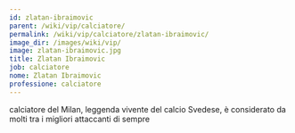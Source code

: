 ```yaml
---
id: zlatan-ibraimovic
parent: /wiki/vip/calciatore/
permalink: /wiki/vip/calciatore/zlatan-ibraimovic/
image_dir: /images/wiki/vip/
image: zlatan-ibraimovic.jpg
title: Zlatan Ibraimovic
job: calciatore
nome: Zlatan Ibraimovic
professione: calciatore
---
```

calciatore del Milan, leggenda vivente del calcio Svedese, è considerato da molti tra i migliori attaccanti di sempre 
